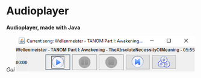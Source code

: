 # Audioplayer

**Audioplayer, made with Java**

*Gui*
![Screenshot](icons/Unbenannt3.PNG?raw=true "Gui")

